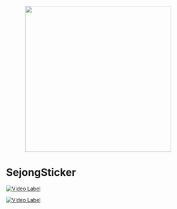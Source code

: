 <div align="center"> <img src="https://img1.daumcdn.net/thumb/R1280x0/?scode=mtistory2&fname=https%3A%2F%2Fblog.kakaocdn.net%2Fdn%2FRlnjm%2Fbtsis72j1Wk%2FnazMa21Dbipd0PHHufkaxk%2Fimg.png" width="400" height="400"></div>

# SejongSticker

[![Video Label](http://img.youtube.com/vi/YVOc4iyrtXs/0.jpg)](https://youtu.be/YVOc4iyrtXs)


[![Video Label](http://img.youtube.com/vi/9VVrpzlUdiU/0.jpg)](https://youtu.be/9VVrpzlUdiU)
